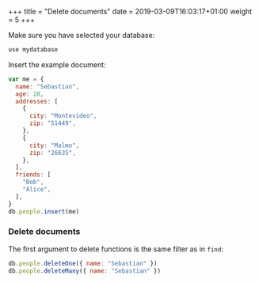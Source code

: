 +++
title = "Delete documents"
date = 2019-03-09T16:03:17+01:00
weight = 5
+++

Make sure you have selected your database:

```javascript
use mydatabase
```

Insert the example document:

```javascript
var me = {
  name: "Sebastian",
  age: 28,
  addresses: [
    {
      city: "Montevideo",
      zip: "51449",
    },
    {
      city: "Malmo",
      zip: "26635",
    },
  ],
  friends: [
    "Bob",
    "Alice",
  ],
}
db.people.insert(me)
```

### Delete documents

The first argument to delete functions is the same filter as in `find`:

```javascript
db.people.deleteOne({ name: "Sebastian" })
db.people.deleteMany({ name: "Sebastian" })
```